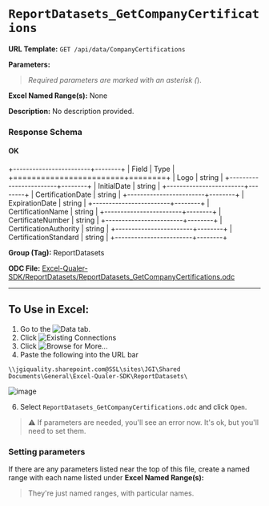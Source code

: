 # `ReportDatasets_GetCompanyCertifications`

**URL Template:**
`GET /api/data/CompanyCertifications`

**Parameters:**


> *Required parameters are marked with an asterisk (*).

**Excel Named Range(s):**
None


**Description:**
No description provided.

### Response Schema

#### OK

+------------------------+--------+
| Field                  | Type   |
+========================+========+
| Logo                   | string |
+------------------------+--------+
| InitialDate            | string |
+------------------------+--------+
| CertificationDate      | string |
+------------------------+--------+
| ExpirationDate         | string |
+------------------------+--------+
| CertificationName      | string |
+------------------------+--------+
| CertificateNumber      | string |
+------------------------+--------+
| CertificationAuthority | string |
+------------------------+--------+
| CertificationStandard  | string |
+------------------------+--------+

**Group (Tag):**
ReportDatasets

**ODC File:**
[Excel-Qualer-SDK/ReportDatasets/ReportDatasets_GetCompanyCertifications.odc](https://github.com/Johnson-Gage-Inspection-Inc/qualer-sdk-odc/blob/main/Excel-Qualer-SDK/ReportDatasets/ReportDatasets_GetCompanyCertifications.odc)

---

To Use in Excel:
---

1. Go to the ![`Data`](https://github.com/user-attachments/assets/da437a70-57b3-4c5b-bb01-4910ece19ed1)
 tab.
3. Click ![Existing Connections](https://github.com/user-attachments/assets/a2f1ed67-b2e0-4c23-ac90-68c870e60289)
4. Click ![`Browse for More...`](https://github.com/user-attachments/assets/8e698494-6865-41e7-b6fa-043aea81809a)
5. Paste the following into the URL bar
```
\\jgiquality.sharepoint.com@SSL\sites\JGI\Shared Documents\General\Excel-Qualer-SDK\ReportDatasets\
```

![image](https://github.com/user-attachments/assets/1e1a8d87-0377-446d-aaf5-d78562991db3)

6. Select `ReportDatasets_GetCompanyCertifications.odc` and click `Open`.

> ⚠️ If parameters are needed, you'll see an error now. It's ok, but you'll need to set them.

### Setting parameters
If there are any parameters listed near the top of this file, create a named range with each name listed under **Excel Named Range(s):**
> They're just named ranges, with particular names.
